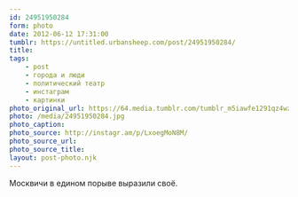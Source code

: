 ```yaml
---
id: 24951950284
form: photo
date: 2012-06-12 17:31:00
tumblr: https://untitled.urbansheep.com/post/24951950284/
title:
tags:
    - post
    - города и люди
    - политический театр
    - инстаграм
    - картинки
photo_original_url: https://64.media.tumblr.com/tumblr_m5iawfe1291qz4wzio1_640.jpg
photo: /media/24951950284.jpg
photo_caption: 
photo_source: http://instagr.am/p/LxoegMoN8M/
photo_source_url:
photo_source_title:
layout: post-photo.njk
---
```


<p>Москвичи в едином порыве выразили своё.</p>
